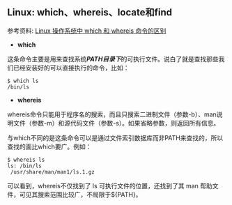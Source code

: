 ## Linux: which、whereis、locate和find

参考资料: [Linux 操作系统中 which 和 whereis 命令的区别](https://blog.csdn.net/qq_33826564/article/details/82906115)

* **which**

这条命令主要是用来查找系统***PATH目录下***的可执行文件。说白了就是查找那些我们已经安装好的可以直接执行的命令，比如：

```shell
$ which ls
/bin/ls
```

* **whereis**

whereis命令只能用于程序名的搜索，而且只搜索二进制文件（参数-b）、man说明文件（参数-m）和源代码文件（参数-s）。如果省略参数，则返回所有信息。

与which不同的是这条命令可以是通过文件索引数据库而非PATH来查找的，所以查找的面比which要广。例如：

```shell
$ whereis ls
ls: /bin/ls
 /usr/share/man/man1/ls.1.gz
```

可以看到，whereis不仅找到了 ls 可执行文件的位置，还找到了其 man 帮助文件，可见其搜索范围比较广，不局限于${PATH}。